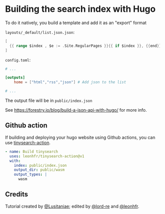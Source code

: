 # Building the search index with Hugo

To do it natively, you build a template and add it as an "export" format

`layouts/_default/list.json.json`:

```go
[
  {{ range $index , $e := .Site.RegularPages }}{{ if $index }}, {{end}}{{ dict "title" .Title "url" .Permalink "body" .Plain | jsonify }}{{end}}
]
```

`config.toml`:

```toml
# ...

[outputs]
    home = ["html","rss","json"] # Add json to the list

# ...
```

The output file will be in `public/index.json`

See https://forestry.io/blog/build-a-json-api-with-hugo/ for more info.

## Github action

If building and deploying your hugo website using Github actions, you can use [tinysearch-action](https://github.com/leonhfr/tinysearch-action#deploy-a-hugo-website-to-github-pages).

```yaml
- name: Build tinysearch
  uses: leonhfr/tinysearch-action@v1
  with:
    index: public/index.json
    output_dir: public/wasm
    output_types: |
      wasm
```

## Credits

Tutorial created by [@Lusitaniae](https://github.com/Lusitaniae); edited by [@lord-re](https://github.com/lord-re) and [@leonhfr](https://github.com/leonhfr).
